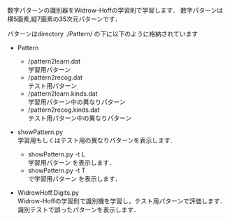 数字パターンの識別器をWidrow-Hoffの学習則で学習します．
数字パターンは横5画素,縦7画素の35次元パターンです．

パターンはdirectory ./Pattern/ の下に以下のように格納されています

- Pattern  
	- /pattern2learn.dat  
		学習用パターン
	- /pattern2recog.dat  
		テスト用パターン
	- /pattern2learn.kinds.dat  
		学習用パターン中の異なりパターン
	- /pattern2recog.kinds.dat  
		テスト用パターン中の異なりパターン

- showPattern.py   
	学習用もしくはテスト用の異なりパターンを表示します．
	- showPattern.py -t L  
		学習用パターン を表示します．
    - showPattern.py -t T  
		で学習用パターン を表示します．

- WidrowHoff.Digits.py  
	Widrow-Hoffの学習則で識別機を学習し，テスト用パターンで評価します．　
    識別テストで誤ったパターンを表示します．

